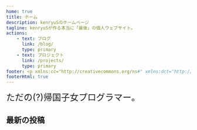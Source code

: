 ```yaml
---
home: true
title: ホーム
description: kenryuSのホームページ
tagline: kenryuSが作る本当に「最後」の個人ウェブサイト。
actions:
    - text: ブログ
      link: /blog/
      type: primary
    - text: プロジェクト
      link: /projects/
      type: primary
footer: <p xmlns:cc="http://creativecommons.org/ns#" xmlns:dct="http://purl.org/dc/terms/"><a property="dct:title" rel="cc:attributionURL" href="https://kenryus.github.io/blog-vp">kenryuS</a> by <a rel="cc:attributionURL dct:creator" property="cc:attributionName" href="https://kenryus.github.io/blog-vp/about-author">kenryuS</a> is licensed under <a href="https://creativecommons.org/licenses/by-nc-sa/4.0/?ref=chooser-v1" target="_blank" rel="license noopener noreferrer" style="display:inline-block;">CC BY-NC-SA 4.0<img style="height:22px!important;margin-left:3px;vertical-align:text-bottom;" src="https://mirrors.creativecommons.org/presskit/icons/cc.svg?ref=chooser-v1" alt=""><img style="height:22px!important;margin-left:3px;vertical-align:text-bottom;" src="https://mirrors.creativecommons.org/presskit/icons/by.svg?ref=chooser-v1" alt=""><img style="height:22px!important;margin-left:3px;vertical-align:text-bottom;" src="https://mirrors.creativecommons.org/presskit/icons/nc.svg?ref=chooser-v1" alt=""><img style="height:22px!important;margin-left:3px;vertical-align:text-bottom;" src="https://mirrors.creativecommons.org/presskit/icons/sa.svg?ref=chooser-v1" alt=""></a></p>
footerHtml: true
---
```


<span id="top-page-comment">ただの(?)帰国子女プログラマー。</span>

## 最新の投稿

<LatestPosts :take="3" />

<script setup>
import LatestPosts from "../../components/latestPosts.vue";
</script>

<style>
#top-page-comment {
    font-size: x-large;
}
</style>
